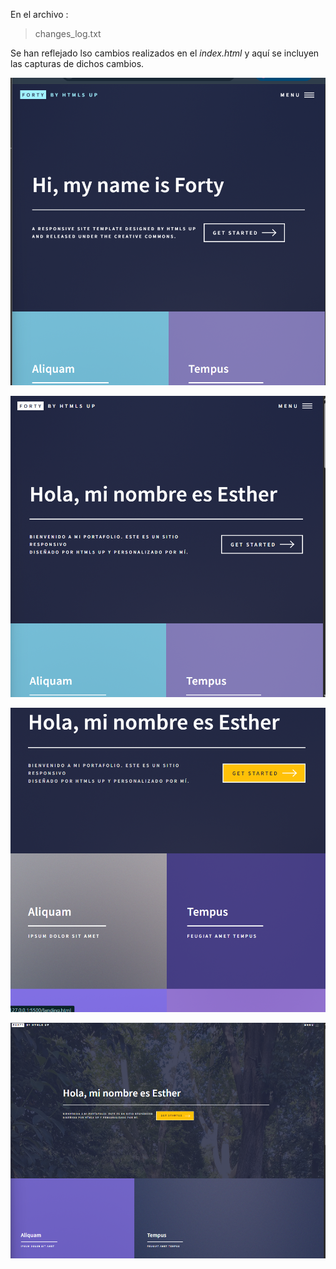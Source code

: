 En el archivo :

>changes_log.txt 

Se han reflejado lso cambios realizados en el *index.html* y aquí se incluyen las capturas de dichos cambios.

![alt text](image-3.png)

![alt text](image-4.png)

![alt text](image-2.png)

![alt text](image.png)







